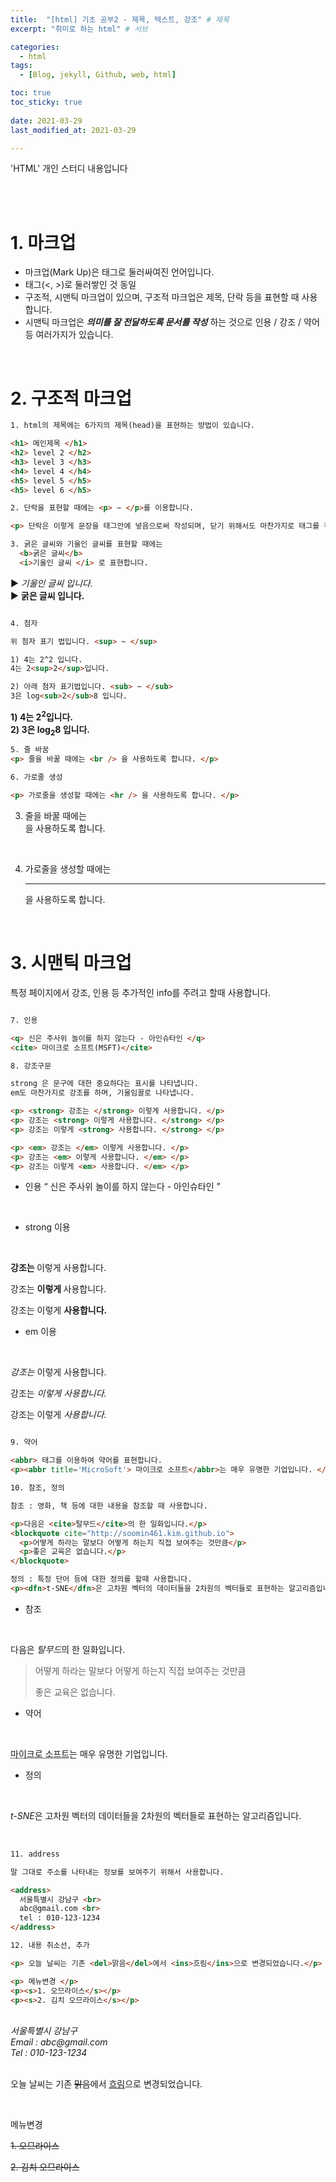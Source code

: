 ```yaml
---
title:  "[html] 기초 공부2 - 제목, 텍스트, 강조" # 제목
excerpt: "취미로 하는 html" # 서브

categories:
  - html
tags:
  - [Blog, jekyll, Github, web, html]

toc: true
toc_sticky: true
 
date: 2021-03-29
last_modified_at: 2021-03-29

---
```


'HTML' 개인 스터디 내용입니다

<br>
<br>

# 1. 마크업
* 마크업(Mark Up)은 태그로 둘러싸여진 언어입니다.
* 태그(<, >)로 둘러쌓인 것 동일
* 구조적, 시맨틱 마크업이 있으며, 구조적 마크업은 제목, 단락 등을 표현할 때 사용합니다.
* 시맨틱 마크업은 ***의미를 잘 전달하도록 문서를 작성*** 하는 것으로 인용 / 강조 / 약어 등 여러가지가 있습니다.

<br>

# 2. 구조적 마크업

```html
1. html의 제목에는 6가지의 제목(head)을 표현하는 방법이 있습니다.

<h1> 메인제목 </h1> 
<h2> level 2 </h2>
<h3> level 3 </h3>
<h4> level 4 </h4>
<h5> level 5 </h5>
<h5> level 6 </h5>

2. 단락을 표현할 때에는 <p> ~ </p>를 이용합니다.

<p> 단락은 이렇게 문장을 태그안에 넣음으로써 작성되며, 닫기 위해서도 마찬가지로 태그를 적어줍니다. </p>

3. 굵은 글씨와 기울인 글씨를 표현할 때에는 
  <b>굵은 글씨</b>
  <i>기울인 글씨 </i> 로 표현합니다.
```
▶ <i> 기울인 글씨 입니다. </i>  
▶ <b> 굵은 글씨 입니다. </b>

```html

4. 첨자

위 첨자 표기 법입니다. <sup> ~ </sup>

1) 4는 2^2 입니다.
4는 2<sup>2</sup>입니다.

2) 아래 첨자 표기법입니다. <sub> ~ </sub>
3은 log<sub>2</sub>8 입니다.

```

<b>1) 4는 2<sup>2</sup>입니다.  </b> <br />
<b>2) 3은 log<sub>2</sub>8 입니다.</b>

```html
5. 줄 바꿈 
<p> 줄을 바꿀 때에는 <br /> 을 사용하도록 합니다. </p>

6. 가로줄 생성

<p> 가로줄을 생성할 때에는 <hr /> 을 사용하도록 합니다. </p>

```

3) <p> 줄을 바꿀 때에는 <br /> 을 사용하도록 합니다. </p>  <br />
4) <p> 가로줄을 생성할 때에는 <hr /> 을 사용하도록 합니다. </p>

<br>

# 3. 시맨틱 마크업

특정 페이지에서 강조, 인용 등 추가적인 info를 주려고 할때 사용합니다.

```html

7. 인용

<q> 신은 주사위 놀이를 하지 않는다 - 아인슈타인 </q>
<cite> 마이크로 소프트(MSFT)</cite>

8. 강조구문

strong 은 문구에 대한 중요하다는 표시를 나타냅니다.
em도 마찬가지로 강조를 하며, 기울임꼴로 나타냅니다.

<p> <strong> 강조는 </strong> 이렇게 사용합니다. </p>
<p> 강조는 <strong> 이렇게 사용합니다. </strong> </p>
<p> 강조는 이렇게 <strong> 사용합니다. </strong> </p>

<p> <em> 강조는 </em> 이렇게 사용합니다. </p>
<p> 강조는 <em> 이렇게 사용합니다. </em> </p>
<p> 강조는 이렇게 <em> 사용합니다. </em> </p>

```

* 인용
<q> 신은 주사위 놀이를 하지 않는다 - 아인슈타인 </q>

<br>

* strong 이용 
<br>

<p> <strong> 강조는 </strong> 이렇게 사용합니다. </p>
<p> 강조는 <strong> 이렇게  </strong> 사용합니다. </p>
<p> 강조는 이렇게 <strong> 사용합니다. </strong> </p>

* em 이용 
<br>

<p> <em> 강조는 </em> 이렇게 사용합니다. </p>
<p> 강조는 <em> 이렇게 사용합니다. </em> </p>
<p> 강조는 이렇게 <em> 사용합니다. </em> </p>

```html

9. 약어

<abbr> 태그를 이용하여 약어를 표현합니다.
<p><abbr title='MicroSoft'> 마이크로 소프트</abbr>는 매우 유명한 기업입니다. </p>

10. 참조, 정의

참조 : 영화, 책 등에 대한 내용을 참조할 때 사용합니다.

<p>다음은 <cite>탈무드</cite>의 한 일화입니다.</p>
<blockquote cite="http://soomin461.kim.github.io">
  <p>어떻게 하라는 말보다 어떻게 하는지 직접 보여주는 것만큼</p>
  <p>좋은 교육은 없습니다.</p>
</blockquote>

정의 : 특정 단어 등에 대한 정의를 할때 사용합니다.
<p><dfn>t-SNE</dfn>은 고차원 벡터의 데이터들을 2차원의 벡터들로 표현하는 알고리즘입니다. </p>

```

* 참조 
<br>

<p>다음은 <cite>탈무드</cite>의 한 일화입니다.</p>
<blockquote cite="http://soomin461.kim.github.io">
  <p>어떻게 하라는 말보다 어떻게 하는지 직접 보여주는 것만큼</p>
  <p>좋은 교육은 없습니다.</p>
</blockquote>

* 약어 
<br>

<p><abbr title='MicroSoft'> 마이크로 소프트</abbr>는 매우 유명한 기업입니다. </p>

* 정의

<br>

<p><dfn>t-SNE</dfn>은 고차원 벡터의 데이터들을 2차원의 벡터들로 표현하는 알고리즘입니다. </p>

<br>

```html
11. address

말 그대로 주소를 나타내는 정보를 보여주기 위해서 사용합니다.

<address>
  서울특별시 강남구 <br>
  abc@gmail.com <br>
  tel : 010-123-1234
</address>

12. 내용 취소선, 추가 

<p> 오늘 날씨는 기존 <del>맑음</del>에서 <ins>흐림</ins>으로 변경되었습니다.</p>

<p> 메뉴변경 </p>
<p><s>1. 오므라이스</s></p>
<p><s>2. 김치 오므라이스</s></p>

```
<br>

<address>
  서울특별시 강남구 <br>
  Email : abc@gmail.com <br>
  Tel : 010-123-1234
</address>

<br>

<p> 오늘 날씨는 기존 <del>맑음</del>에서 <ins>흐림</ins>으로 변경되었습니다.</p>

<br>

<p> 메뉴변경 </p>
<p><s>1. 오므라이스</s></p>
<p><s>2. 김치 오므라이스</s></p>